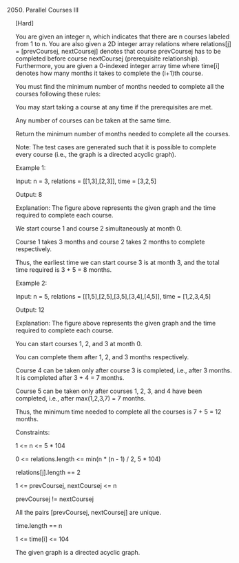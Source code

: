 2050. Parallel Courses III

[Hard]

You are given an integer n, which indicates that there are n courses labeled from 1 to n. You are also given a 2D integer array relations where relations[j] = [prevCoursej, nextCoursej] denotes that course prevCoursej has to be completed before course nextCoursej (prerequisite relationship). Furthermore, you are given a 0-indexed integer array time where time[i] denotes how many months it takes to complete the (i+1)th course.

You must find the minimum number of months needed to complete all the courses following these rules:

You may start taking a course at any time if the prerequisites are met.

Any number of courses can be taken at the same time.

Return the minimum number of months needed to complete all the courses.

Note: The test cases are generated such that it is possible to complete every course (i.e., the graph is a directed acyclic graph).

 

Example 1:

Input: n = 3, relations = [[1,3],[2,3]], time = [3,2,5]

Output: 8

Explanation: The figure above represents the given graph and the time required to complete each course. 

We start course 1 and course 2 simultaneously at month 0.

Course 1 takes 3 months and course 2 takes 2 months to complete respectively.

Thus, the earliest time we can start course 3 is at month 3, and the total time required is 3 + 5 = 8 months.

Example 2:

Input: n = 5, relations = [[1,5],[2,5],[3,5],[3,4],[4,5]], time = [1,2,3,4,5]

Output: 12

Explanation: The figure above represents the given graph and the time required to complete each course.

You can start courses 1, 2, and 3 at month 0.

You can complete them after 1, 2, and 3 months respectively.

Course 4 can be taken only after course 3 is completed, i.e., after 3 months. It is completed after 3 + 4 = 7 months.

Course 5 can be taken only after courses 1, 2, 3, and 4 have been completed, i.e., after max(1,2,3,7) = 7 months.

Thus, the minimum time needed to complete all the courses is 7 + 5 = 12 months.
 

Constraints:

1 <= n <= 5 * 104

0 <= relations.length <= min(n * (n - 1) / 2, 5 * 104)

relations[j].length == 2

1 <= prevCoursej, nextCoursej <= n

prevCoursej != nextCoursej

All the pairs [prevCoursej, nextCoursej] are unique.

time.length == n

1 <= time[i] <= 104

The given graph is a directed acyclic graph.
